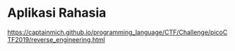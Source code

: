 # Aplikasi Rahasia

https://captainmich.github.io/programming_language/CTF/Challenge/picoCTF2019/reverse_engineering.html
